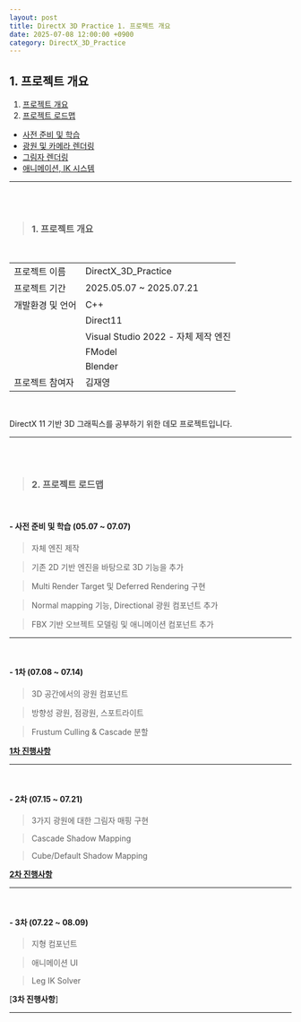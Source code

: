```yaml
---
layout: post
title: DirectX 3D Practice 1. 프로젝트 개요
date: 2025-07-08 12:00:00 +0900
category: DirectX_3D_Practice
---
```


## 1. 프로젝트 개요

1. [프로젝트 개요](#1-프로젝트-개요-1)
2. [프로젝트 로드맵](#2-프로젝트-로드맵)
  - [사전 준비 및 학습](#--사전-준비-및-학습-0507--0707)
  - [광원 및 카메라 렌더링](#--1차-0708--0714)
  - [그림자 렌더링](#--2차-0715--0721)
  - [애니메이션, IK 시스템](#--3차-0722--0809)

---

<br><br>

>### 1. 프로젝트 개요

<br>

|||
|---|---|
|프로젝트 이름|DirectX_3D_Practice|
|프로젝트 기간|2025.05.07 ~ 2025.07.21|
|개발환경 및 언어|C++|
||Direct11|
||Visual Studio 2022 - 자체 제작 엔진|
||FModel|
||Blender|
|프로젝트 참여자|김재영|

<br>

DirectX 11 기반 3D 그래픽스를 공부하기 위한 데모 프로젝트입니다.

---

<br><br>

>### 2. 프로젝트 로드맵

<br>

#### - 사전 준비 및 학습 (05.07 ~ 07.07)

> 자체 엔진 제작

> 기존 2D 기반 엔진을 바탕으로 3D 기능을 추가

> Multi Render Target 및 Deferred Rendering 구현

> Normal mapping 기능, Directional 광원 컴포넌트 추가

> FBX 기반 오브젝트 모델링 및 애니메이션 컴포넌트 추가

---

<br>

#### - 1차 (07.08 ~ 07.14)

> 3D 공간에서의 광원 컴포넌트

> 방향성 광원, 점광원, 스포트라이트

> Frustum Culling & Cascade 분할

[**1차 진행사항**](https://dormouse0224.github.io/directx_3d_practice/2025/07/14/DirectX_3D_Practice_2._1%EC%B0%A8_%EC%A7%84%ED%96%89%EC%82%AC%ED%95%AD.html)

---

<br>

#### - 2차 (07.15 ~ 07.21)

> 3가지 광원에 대한 그림자 매핑 구현

> Cascade Shadow Mapping

> Cube/Default Shadow Mapping

[**2차 진행사항**](https://dormouse0224.github.io/directx_3d_practice/2025/07/22/DirectX_3D_Practice_3._2%EC%B0%A8_%EC%A7%84%ED%96%89%EC%82%AC%ED%95%AD.html)

---

<br>

#### - 3차 (07.22 ~ 08.09)

> 지형 컴포넌트

> 애니메이션 UI

> Leg IK Solver

[**3차 진행사항**]

---
